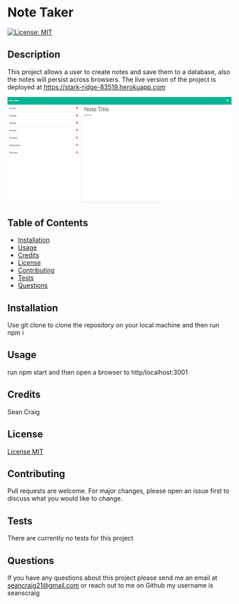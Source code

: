 # Note Taker

  [![License: MIT](https://img.shields.io/badge/License-MIT-yellow.svg)](https://opensource.org/licenses/MIT)

  ## Description
  This project allows a user to create notes and save them to a database, also the notes will persist across browsers. The live version of the project is deployed at https://stark-ridge-83519.herokuapp.com

  ![Existing notes are listed in the left-hand column with empty fields on the right-hand side for the new note’s title and text.](./assets/screen-shot.png)

  ## Table of Contents
  - [Installation](#installation)
  - [Usage](#usage)
  - [Credits](#credits)
  - [License](#license)
  - [Contributing](#contributing)
  - [Tests](#tests)
  - [Questions](#questions)

  ## Installation 
  Use git clone to clone the repository on your local machine and then run npm i

  ## Usage 
  run npm start and then open a browser to http/localhost:3001

  ## Credits 
  Sean Craig

  ## License 
  [License MIT](https://opensource.org/licenses/MIT)

  ## Contributing
  Pull requests are welcome. For major changes, please open an issue first to discuss what you would like to change.

  ## Tests
  There are currently no tests for this project

  ## Questions
  If you have any questions about this project please send me an email at seancraig21@gmail.com or reach out to me on Github my username is seanscraig
